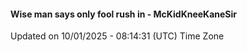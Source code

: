 #### Wise man says only fool rush in - McKidKneeKaneSir
Updated on 10/01/2025 - 08:14:31 (UTC) Time Zone
